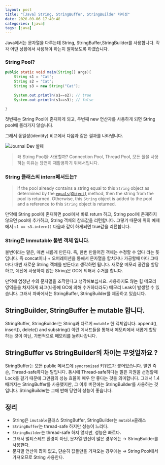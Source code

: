 ```yaml
---
layout: post
title: "[Java] String, StringBuffer, StringBuilder 차이점"
date: 2020-09-06 17:40:48
categories: [java]
tags: [java]
---
```


Java에서는 문자열을 다루는데 String, StringBuffer,StringBuilder를 사용합니다. 각각 어떤 상황에서 사용해야 하는지 알아보도록 하겠습니다.

<!-- more -->
### String Pool? 

```java
public static void main(String[] args){
    String s1 = "Cat";
    String s2 = "Cat";
    String s3 = new String("Cat");
    
    System.out.println(s1==s2); // true
    System.out.println(s1==s3); // false
                    
}
```

첫번째는 String Pool에 존재하게 되고, 두번째 new 연산자를 사용하게 되면 String pool에 올라가지 않습니다.

그래서 동일성(identity) 비교에서 다음과 같은 결과를 나타냅니다. 



![Journal Dev 발췌](https://cdn.journaldev.com/wp-content/uploads/2012/11/String-Pool-Java1.png)

> 왜 String Pool을 사용할까? Connection Pool, Thread Pool, 모든 풀을 사용하는 이유는 당연히 재활용하기 위해서입니다.



### String 클래스의 intern메서드는? 

>  if the pool already contains a string equal to this `String` object as determined by the [`equals(Object)`](https://docs.oracle.com/javase/7/docs/api/java/lang/String.html#equals(java.lang.Object)) method, then the string from the pool is returned. Otherwise, this `String` object is added to the pool and a reference to this `String` object is returned.

만약에 String pool에 존재하면 pool에서 바로 return 하고, String pool에 존재하지 않으면 pool에 추가하고, String 객체의 참조값을 리턴합니다. 그렇기 때문에 위의 예제에서 `s1 == s3.intern()` 다음과 같이 하게되면 true값을 리턴합니다. 



### String은 Immutable 불변 객체 입니다. 

불변이라는 말은, 매번 새롭게 만든다. 즉, 한번 만들어진 객체는 수정할 수 없다 라는 뜻입니다. 즉 concat이나 + 오퍼레이션을 통해서 문자열을 합치거나 가공할때 마다 그때 마다 매번 새로운 String 객체를 만든다고 생각하면 됩니다. 새로운 메모리 공간을 할당하고, 예전에 사용하지 않는 String은 GC에 의해서 수거를 합니다. 

만약에 엄청난 수의 문자열을 조작한다고 생각해보십시요. 사용하지도 않는 힙 메모리 영역들을 차지하게 되고(나중에 GC에 의해 수거하더라도) 메모리 Leak이 발생할 수 있습니다. 그래서 자바에서는 StringBuffer, StringBuilder를 제공하고 있습니다.



## StringBuilder, StringBuffer 는 mutable 합니다.

StringBuffer, StringBuilder는 String과 다르게 `mutable` 한 객체입니다. append(), insert(), delete() and substring() 이런 메서드들을 통해서 메모리에서 새롭게 할당하는 것이 아닌, 가변적으로 메모리를 늘려나갑니다.



## StringBuffer vs  StringBuilder의 차이는 무엇일까요 ?

StringBuffer는 모든 public 메서드에 `syncronized` 키워드가 붙어있습니다. 말인 즉슨, Thread-safe하다는 말입니다. 동시에 Thread-safe하다는 말은 자원을 선점할때 Lock를 걸기 때문에 그만큼의 성능 효율이 매우 안 좋다는 것을 의미합니다. 그래서 1.4때까지는 StringBuffer를 사용했지만, 그 이후 버전에는 StringBuilder를 사용하는 것입니다. StringBuilder는 그에 반해 당연히 성능이 좋습니다.



## 정리

- String은 `imutable`클래스 StringBuffer, StringBuilder는 `mutable`클래스
- `StringBuffer`는 thread-safe 하지만 성능이 느리다.
- `StringBuilder`는 thread-safe 하지 않지만, 성능은 빠르다.
- 그래서 멀티스레드 환경이 아닌, 문자열 연산이 많은 경우에는 → StringBuilder를 사용한다.
- 문자열 연산이 많이 없고, 단순히 값들만을 가져오는 경우에는 → String Pool에서 가져오므로 String 사용한다.

